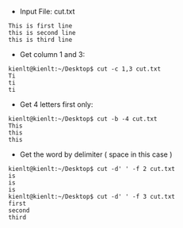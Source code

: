 - Input File: cut.txt
```
This is first line
this is second line
this is third line
```

- Get column 1 and 3:
```
kienlt@kienlt:~/Desktop$ cut -c 1,3 cut.txt 
Ti
ti
ti
```

- Get 4 letters first only:
```
kienlt@kienlt:~/Desktop$ cut -b -4 cut.txt 
This
this
this
```

- Get the word by delimiter ( space in this case )
```
kienlt@kienlt:~/Desktop$ cut -d' ' -f 2 cut.txt 
is
is
is
kienlt@kienlt:~/Desktop$ cut -d' ' -f 3 cut.txt 
first
second
third
```

